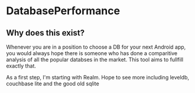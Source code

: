 # DatabasePerformance

## Why does this exist?
Whenever you are in a position to choose a DB for your next Android app, you would always hope there is someone who has done a comparitive analysis of all the popular databses in the market. This tool aims to fullfill exactly that.

As a first step, I'm starting with Realm. Hope to see more including leveldb, couchbase lite and the good old sqlite
